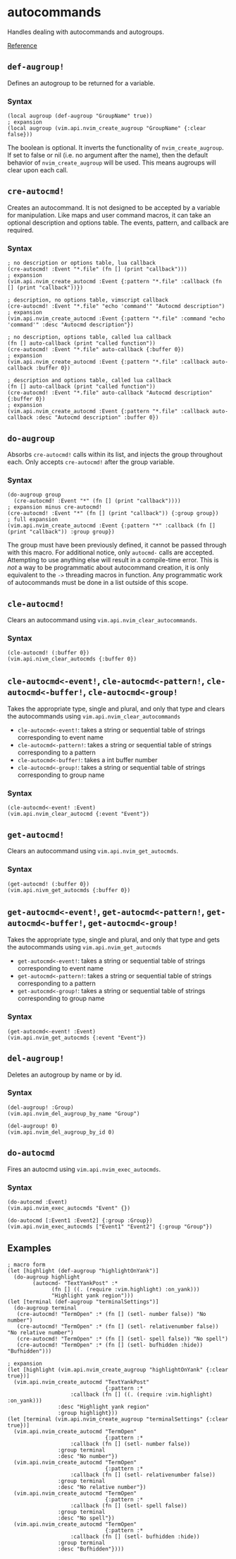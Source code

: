 # autocommands
Handles dealing with autocommands and autogroups.


[Reference](../fnl/nvim-anisole-macros/autocmds.md)

## `def-augroup!`
Defines an autogroup to be returned for a variable.

### Syntax
```fennel
(local augroup (def-augroup "GroupName" true))
; expansion
(local augroup (vim.api.nvim_create_augroup "GroupName" {:clear false}))
```
The boolean is optional. It inverts the functionality of `nvim_create_augroup`. If set to false or nil (i.e. no argument after the name), then the default behavior of `nvim_create_augroup` will be used. This means augroups will clear upon each call.

## `cre-autocmd!`
Creates an autocommand. It is not designed to be accepted by a variable for manipulation. Like maps and user command macros, it can take an optional description and options table. The events, pattern, and callback are required.

### Syntax
```fennel
; no description or options table, lua callback
(cre-autocmd! :Event "*.file" (fn [] (print "callback")))
; expansion
(vim.api.nvim_create_autocmd :Event {:pattern "*.file" :callback (fn [] (print "callback"))})

; description, no options table, vimscript callback
(cre-autocmd! :Event "*.file" "echo 'command'" "Autocmd description")
; expansion
(vim.api.nvim_create_autocmd :Event {:pattern "*.file" :command "echo 'command'" :desc "Autocmd description"})

; no description, options table, called lua callback
(fn [] auto-callback (print "called function"))
(cre-autocmd! :Event "*.file" auto-callback {:buffer 0})
; expansion
(vim.api.nvim_create_autocmd :Event {:pattern "*.file" :callback auto-callback :buffer 0})

; description and options table, called lua callback
(fn [] auto-callback (print "called function"))
(cre-autocmd! :Event "*.file" auto-callback "Autocmd description" {:buffer 0})
; expansion
(vim.api.nvim_create_autocmd :Event {:pattern "*.file" :callback auto-callback :desc "Autocmd description" :buffer 0})
```

## `do-augroup`
Absorbs `cre-autocmd!` calls within its list, and injects the group throughout each. Only accepts `cre-autocmd!` after the group variable.

### Syntax
```fennel
(do-augroup group
  (cre-autocmd! :Event "*" (fn [] (print "callback"))))
; expansion minus cre-autocmd!
(cre-autocmd! :Event "*" (fn [] (print "callback")) {:group group})
; full expansion
(vim.api.nvim_create_autocmd :Event {:pattern "*" :callback (fn [] (print "callback")) :group group})
```

The group must have been previously defined, it cannot be passed through with this macro. For additional notice, only `autocmd-` calls are accepted. Attempting to use anything else will result in a compile-time error. This is *not* a way to be programmatic about autocommand creation, it is only equivalent to the `->` threading macros in function. Any programmatic work of autocommands must be done in a list outside of this scope.

## `cle-autocmd!`
Clears an autocommand using `vim.api.nvim_clear_autocommands`.

### Syntax
```fennel
(cle-autocmd! (:buffer 0})
(vim.api.nivm_clear_autocmds {:buffer 0})
```

## `cle-autocmd<-event!`, `cle-autocmd<-pattern!`, `cle-autocmd<-buffer!`, `cle-autocmd<-group!`
Takes the appropriate type, single and plural, and only that type and clears the autocommands using `vim.api.nvim_clear_autocommands`

- `cle-autocmd<-event!`: takes a string or sequential table of strings corresponding to event name
- `cle-autocmd<-pattern!`: takes a string or sequential table of strings corresponding to a pattern
- `cle-autocmd<-buffer!`: takes a int buffer number
- `cle-autocmd<-group!`: takes a string or sequential table of strings corresponding to group name

### Syntax
```fennel
(cle-autocmd<-event! :Event)
(vim.api.nvim_clear_autocmd {:event "Event"})
```

## `get-autocmd!`
Clears an autocommand using `vim.api.nvim_get_autocmds`.

### Syntax
```fennel
(get-autocmd! (:buffer 0})
(vim.api.nivm_get_autocmds {:buffer 0})
```

## `get-autocmd<-event!`, `get-autocmd<-pattern!`, `get-autocmd<-buffer!`, `get-autocmd<-group!`
Takes the appropriate type, single and plural, and only that type and gets the autocommands using `vim.api.nvim_get_autocmds`

- `get-autocmd<-event!`: takes a string or sequential table of strings corresponding to event name
- `get-autocmd<-pattern!`: takes a string or sequential table of strings corresponding to a pattern
- `get-autocmd<-group!`: takes a string or sequential table of strings corresponding to group name

### Syntax
```fennel
(get-autocmd<-event! :Event)
(vim.api.nvim_get_autocmds {:event "Event"})
```

## `del-augroup!`
Deletes an autogroup by name or by id.

### Syntax
```fennel
(del-augroup! :Group)
(vim.api.nvim_del_augroup_by_name "Group")

(del-augroup! 0)
(vim.api.nvim_del_augroup_by_id 0)
```

## `do-autocmd`
Fires an autocmd using `vim.api.nvim_exec_autocmds`.

### Syntax
```fennel
(do-autocmd :Event)
(vim.api.nvim_exec_autocmds "Event" {})

(do-autocmd [:Event1 :Event2] {:group :Group})
(vim.api.nvim_exec_autocmds ["Event1" "Event2"] {:group "Group"})
```

## Examples
```fennel
; macro form
(let [highlight (def-augroup "highlightOnYank")]
  (do-augroup highlight
        (autocmd- "TextYankPost" :* 
              (fn [] ((. (require :vim.highlight) :on_yank)))
              "Highlight yank region")))
(let [terminal (def-augroup "terminalSettings")]
  (do-augroup terminal
   (cre-autocmd! "TermOpen" :* (fn [] (setl- number false)) "No number")
   (cre-autocmd! "TermOpen" :* (fn [] (setl- relativenumber false)) "No relative number")
   (cre-autocmd! "TermOpen" :* (fn [] (setl- spell false)) "No spell")
   (cre-autocmd! "TermOpen" :* (fn [] (setl- bufhidden :hide)) "Bufhidden")))

; expansion
(let [highlight (vim.api.nvim_create_augroup "highlightOnYank" {:clear true})]
  (vim.api.nvim_create_autocmd "TextYankPost"
                               {:pattern :*
			        :callback (fn [] ((. (require :vim.highlight) :on_yank)))
				:desc "Highlight yank region"
				:group highlight}))
(let [terminal (vim.api.nvim_create_augroup "terminalSettings" {:clear true})]
  (vim.api.nvim_create_autocmd "TermOpen" 
                               {:pattern :* 
			        :callback (fn [] (setl- number false))
				:group terminal
				:desc "No number"})
  (vim.api.nvim_create_autocmd "TermOpen" 
                               {:pattern :* 
			        :callback (fn [] (setl- relativenumber false)) 
				:group terminal
				:desc "No relative number"})
  (vim.api.nvim_create_autocmd "TermOpen" 
                               {:pattern :* 
			        :callback (fn [] (setl- spell false)) 
				:group terminal
				:desc "No spell"})
  (vim.api.nvim_create_autocmd "TermOpen" 
                               {:pattern :* 
			        :callback (fn [] (setl- bufhidden :hide)) 
				:group terminal
				:desc "Bufhidden"})))
```
